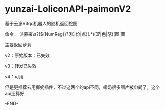 # yunzai-LoliconAPI-paimonV2
基于云崽V3qq机器人的随机返回蛇图

命令：
派蒙来\\s?(${NumReg})?(张|份|点)(.*)(涩|色|瑟)(图|圖


主要返回萝莉


v2：原始版本：已失效

v3：转发已失效

v4：可用

但是更推荐去用椰奶插件，不过这两个的api不同，椰奶很多图片被申鹤了，这个api还算好


-END-
